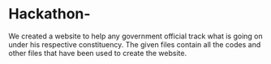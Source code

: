 # Hackathon-
We created a website to help any government official track what is going on under his respective constituency.
The given files contain all the codes and other files that have been used to create the website.
